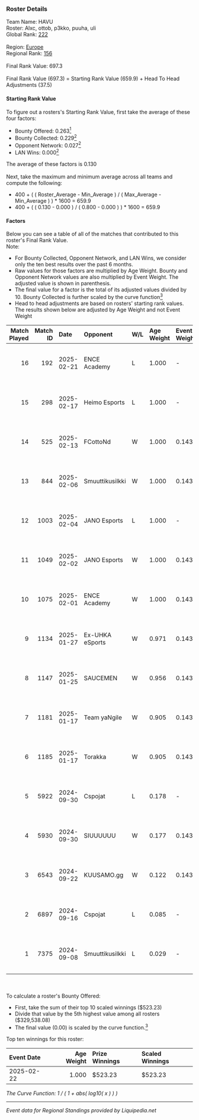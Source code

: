 ### Roster Details<br />
Team Name: HAVU<br />
Roster: Alxc, ottob, p3kko, puuha, uli<br />
Global Rank: [222](../standings_global.md)<br />
<br />
Region: [Europe]( ../standings_europe.md)<br />
Regional Rank: [156]( ../standings_europe.md)<br />
<br />
Final Rank Value:  697.3<br />
<br />
Final Rank Value (697.3) = Starting Rank Value (659.9) + Head To Head Adjustments (37.5)<br />

#### Starting Rank Value<br />
To figure out a rosters's Starting Rank Value, first take the average of these four factors:<br />
- Bounty Offered: 0.263[<sup>1</sup>](#table2)
- Bounty Collected: 0.229[<sup>2</sup>](#table1)
- Opponent Network: 0.027[<sup>2</sup>](#table1)
- LAN Wins: 0.000[<sup>2</sup>](#table1)

The average of these factors is 0.130<br />
<br />
Next, take the maximum and minimum average across all teams and compute the following:<br />
- 400 + ( ( Roster_Average - Min_Average ) / ( Max_Average - Min_Average ) ) * 1600 = 659.9
- 400 + ( ( 0.130 - 0.000 ) / ( 0.800 - 0.000 ) ) * 1600 = 659.9


#### Factors<br />
Below you can see a table of all of the matches that contributed to this roster's Final Rank Value.<br />
Note:<br />

- For Bounty Collected, Opponent Network, and LAN Wins, we consider only the ten best results over the past 6 months.
- Raw values for those factors are multiplied by Age Weight. Bounty and Opponent Network values are also multiplied by Event Weight. The adjusted value is shown in parenthesis.
- The final value for a factor is the total of its adjusted values divided by 10. Bounty Collected is further scaled by the curve function[<sup>3</sup>](#curveFunction)
- Head to head adjustments are based on rosters' starting rank values. The results shown below are adjusted by Age Weight and not Event Weight
<span id="table1"></span><br />


| Match Played | Match ID | Date       | Opponent        | W/L | Age Weight | Event Weight | Bounty Collected | Opponent Network | LAN Wins  | H2H Adj. | Roster                         |
| -: | -: | :- | :- | :- | :- | :- | :- | :- | :- | -: | :- |
|           16 |      192 | 2025-02-21 | ENCE Academy    | L   | 1.000      | -            | -                | -                | -         |   -10.45 | Alxc, ottob, p3kko, puuha, uli |
|           15 |      298 | 2025-02-17 | Heimo Esports   | L   | 1.000      | -            | -                | -                | -         |   -14.58 | Alxc, ottob, p3kko, puuha, uli |
|           14 |      525 | 2025-02-13 | FCottoNd        | W   | 1.000      | 0.143        | 0.000 (0.000)    | 0.179 (0.026)    | 0 (0.000) |     5.79 | Alxc, ottob, p3kko, puuha, uli |
|           13 |      844 | 2025-02-06 | Smuuttikusilkki | W   | 1.000      | 0.143        | 0.000 (0.000)    | 0.223 (0.032)    | 0 (0.000) |     6.80 | Alxc, ottob, p3kko, puuha, uli |
|           12 |     1003 | 2025-02-04 | JANO Esports    | L   | 1.000      | -            | -                | -                | -         |   -12.43 | Alxc, ottob, p3kko, puuha, uli |
|           11 |     1049 | 2025-02-02 | JANO Esports    | W   | 1.000      | 0.143        | 0.022 (0.003)    | 0.440 (0.063)    | 0 (0.000) |    19.37 | Alxc, ottob, p3kko, puuha, uli |
|           10 |     1075 | 2025-02-01 | ENCE Academy    | W   | 1.000      | 0.143        | 0.009 (0.001)    | 0.649 (0.093)    | 0 (0.000) |    20.74 | Alxc, ottob, p3kko, puuha, uli |
|            9 |     1134 | 2025-01-27 | Ex-UHKA eSports | W   | 0.971      | 0.143        | 0.000 (0.000)    | 0.268 (0.037)    | 0 (0.000) |     9.78 | Alxc, ottob, p3kko, puuha, uli |
|            8 |     1147 | 2025-01-25 | SAUCEMEN        | W   | 0.956      | 0.143        | 0.000 (0.000)    | 0.086 (0.012)    | 0 (0.000) |     5.83 | Alxc, ottob, p3kko, puuha, uli |
|            7 |     1181 | 2025-01-17 | Team yaNgile    | W   | 0.905      | 0.143        | 0.000 (0.000)    | 0.042 (0.005)    | 0 (0.000) |     5.70 | Alxc, ottob, p3kko, puuha, uli |
|            6 |     1185 | 2025-01-17 | Torakka         | W   | 0.905      | 0.143        | 0.000 (0.000)    | 0.000 (0.000)    | 0 (0.000) |     5.38 | Alxc, ottob, p3kko, puuha, uli |
|            5 |     5922 | 2024-09-30 | Cspojat         | L   | 0.178      | -            | -                | -                | -         |    -4.07 | Alxc, jelo, jv, puuha, uli     |
|            4 |     5930 | 2024-09-30 | SIUUUUUU        | W   | 0.177      | 0.143        | 0.000 (0.000)    | 0.010 (0.000)    | 0 (0.000) |     1.08 | Alxc, jelo, jv, puuha, uli     |
|            3 |     6543 | 2024-09-22 | KUUSAMO.gg      | W   | 0.122      | 0.143        | 0.000 (0.000)    | 0.162 (0.003)    | 0 (0.000) |     1.17 | Alxc, jelo, jv, puuha, uli     |
|            2 |     6897 | 2024-09-16 | Cspojat         | L   | 0.085      | -            | -                | -                | -         |    -1.95 | Alxc, jelo, jv, puuha, uli     |
|            1 |     7375 | 2024-09-08 | Smuuttikusilkki | L   | 0.029      | -            | -                | -                | -         |    -0.68 | Alxc, jelo, jv, puuha, uli     |

<br />
<span id="table2"></span><br />
To calculate a roster's Bounty Offered:<br />

- First, take the sum of their top 10 scaled winnings ($523.23)
- Divide that value by the 5th highest value among all rosters ($329,538.08)
- The final value (0.00) is scaled by the curve function.[<sup>3</sup>](#curveFunction)

Top ten winnings for this roster:<br />

| Event Date | Age Weight | Prize Winnings | Scaled Winnings |
| :- | -: | :- | :- |
| 2025-02-22 |      1.000 | $523.23        | $523.23         |


<span id="curveFunction"></span>_The Curve Function: 1 / ( 1 + abs( log10( x ) ) )_<br />

---
_Event data for Regional Standings provided by Liquipedia.net_<br />
